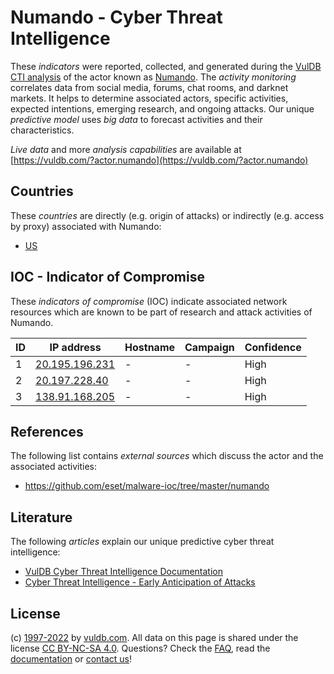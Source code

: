# Numando - Cyber Threat Intelligence

These _indicators_ were reported, collected, and generated during the [VulDB CTI analysis](https://vuldb.com/?kb.cti) of the actor known as [Numando](https://vuldb.com/?actor.numando). The _activity monitoring_ correlates data from social media, forums, chat rooms, and darknet markets. It helps to determine associated actors, specific activities, expected intentions, emerging research, and ongoing attacks. Our unique _predictive model_ uses _big data_ to forecast activities and their characteristics.

_Live data_ and more _analysis capabilities_ are available at [https://vuldb.com/?actor.numando](https://vuldb.com/?actor.numando)

## Countries

These _countries_ are directly (e.g. origin of attacks) or indirectly (e.g. access by proxy) associated with Numando:

* [US](https://vuldb.com/?country.us)

## IOC - Indicator of Compromise

These _indicators of compromise_ (IOC) indicate associated network resources which are known to be part of research and attack activities of Numando.

ID | IP address | Hostname | Campaign | Confidence
-- | ---------- | -------- | -------- | ----------
1 | [20.195.196.231](https://vuldb.com/?ip.20.195.196.231) | - | - | High
2 | [20.197.228.40](https://vuldb.com/?ip.20.197.228.40) | - | - | High
3 | [138.91.168.205](https://vuldb.com/?ip.138.91.168.205) | - | - | High

## References

The following list contains _external sources_ which discuss the actor and the associated activities:

* https://github.com/eset/malware-ioc/tree/master/numando

## Literature

The following _articles_ explain our unique predictive cyber threat intelligence:

* [VulDB Cyber Threat Intelligence Documentation](https://vuldb.com/?kb.cti)
* [Cyber Threat Intelligence - Early Anticipation of Attacks](https://www.scip.ch/en/?labs.20201022)

## License

(c) [1997-2022](https://vuldb.com/?kb.changelog) by [vuldb.com](https://vuldb.com/?kb.about). All data on this page is shared under the license [CC BY-NC-SA 4.0](https://creativecommons.org/licenses/by-nc-sa/4.0/). Questions? Check the [FAQ](https://vuldb.com/?kb.faq), read the [documentation](https://vuldb.com/?kb) or [contact us](https://vuldb.com/?contact)!
